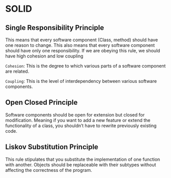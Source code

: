 # SOLID

## Single Responsibility Principle

This means that every software component (Class, method) should have one reason to change.
This also means that every software component should have only one responsibility.
If we are obeying this rule, we should have high cohesion and low coupling

`Cohesion`: This is the degree to which various parts of a software component are related.

`Coupling`: This is the level of interdependency between various software components.

## Open Closed Principle

Software components should be open for extension but closed for modification. Meaning if you want to add a new feature or extend the functionality of a class, you shouldn’t have to rewrite previously existing code.

## Liskov Substitution Principle

This rule stipulates that you substitute the implementation of one function with another. Objects should be replaceable with their subtypes without affecting the correctness of the program.
